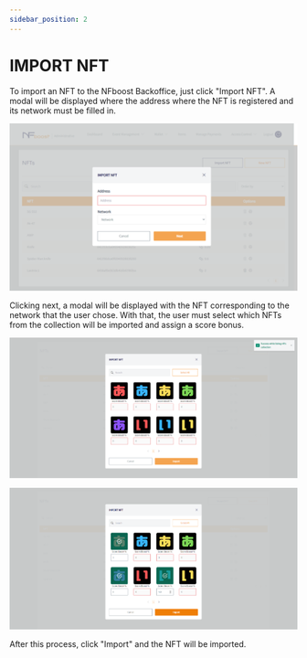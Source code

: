 ```yaml
---
sidebar_position: 2
---
```


# IMPORT NFT

To import an NFT to the NFboost Backoffice, just click "Import NFT". A modal will be displayed where the address where the NFT is registered and its network must be filled in.

![1](/img/importar.png)

Clicking next, a modal will be displayed with the NFT corresponding to the network that the user chose. With that, the user must select which NFTs from the collection will be imported and assign a score bonus.

![1](/img/selecionar.png)

![1](/img/escolher.png)

After this process, click "Import" and the NFT will be imported.
